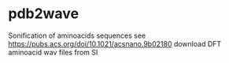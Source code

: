 # pdb2wave
Sonification of aminoacids sequences
see https://pubs.acs.org/doi/10.1021/acsnano.9b02180
download DFT aminoacid wav files from SI
